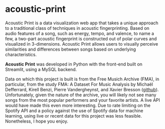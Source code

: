 # acoustic-print
Acoustic Print is a data visualization web app that takes a unique approach to a traditional class of techniques in acoustic fingerprinting. Based on audio features of a song, such as energy, tempo, and valence, to name a few, a two-part acoustic fingerprint is constructed out of polar curves and visualized in 3-dimensions. Acoustic Print allows users to visually perceive similarities and differences between songs based on underlying characteristics.

**Acoustic Print** was developed in Python with the front-end built on Streamlit, using a MySQL backend.

Data on which this project is built is from the Free Musich Archive (FMA), in particular, from the study FMA: A Dataset For Music Analysis by Michaël Defferrard, Kirell Benzi, Pierre Vandergheynst, and Xavier Bresson ([github](https://github.com/mdeff/fma)). Unfortunately, given the nature of the archive, you will likely not see many songs from the most popular performers and your favorite artists. A live API would have made this even more interesting. Due to rate limiting on the Spotify API and a policy against the use of Spotify data for machine learning, using live or recent data for this project was less feasible. Nonetheless, I hope you enjoy.